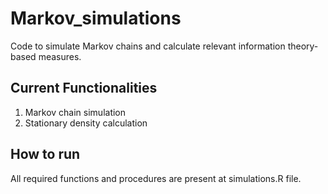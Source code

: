 # Markov_simulations
Code to simulate Markov chains and calculate relevant information theory-based measures. 

## Current Functionalities
1. Markov chain simulation
2. Stationary density calculation

## How to run
All required functions and procedures are present at simulations.R file. 
